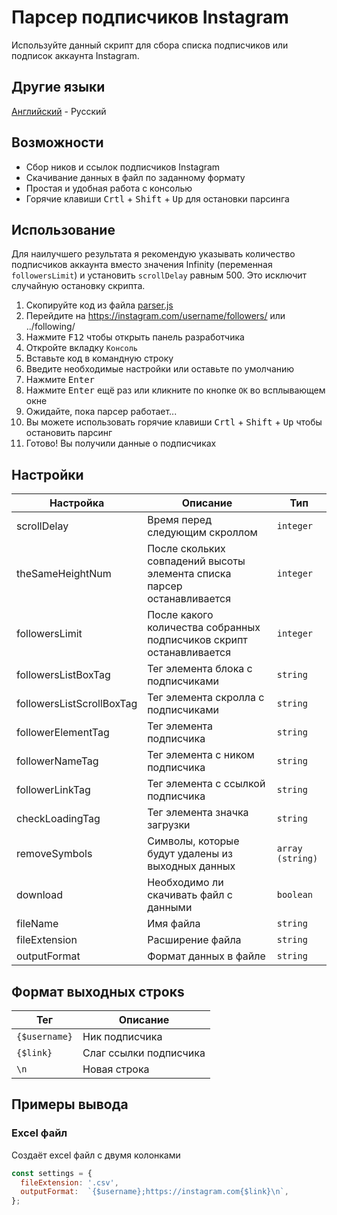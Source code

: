 # Парсер подписчиков Instagram

Используйте данный скрипт для сбора списка подписчиков или подписок аккаунта Instagram.

## Другие языки

[Английский](README.md) - Русский

## Возможности

- Сбор ников и ссылок подписчиков Instagram
- Скачивание данных в файл по заданному формату
- Простая и удобная работа с консолью
- Горячие клавиши <kbd>Crtl</kbd> + <kbd>Shift</kbd> + <kbd>Up</kbd> для остановки парсинга

## Использование

Для наилучшего результата я рекомендую указывать количество подписчиков аккаунта вместо значения Infinity (переменная `followersLimit`) и установить `scrollDelay` равным 500. Это исключит случайную остановку скрипта.

1. Скопируйте код из файла [parser.js](parser.js)
2. Перейдите на https://instagram.com/username/followers/ или ../following/
3. Нажмите <kbd>F12</kbd> чтобы открыть панель разработчика
4. Откройте вкладку `Консоль`
5. Вставьте код в командную строку
6. Введите необходимые настройки или оставьте по умолчанию
7. Нажмите <kbd>Enter</kbd>
8. Нажмите <kbd>Enter</kbd> ещё раз или кликните по кнопке `OK` во всплывающем окне
9. Ожидайте, пока парсер работает...
10. Вы можете использовать горячие клавиши <kbd>Crtl</kbd> + <kbd>Shift</kbd> + <kbd>Up</kbd> чтобы остановить парсинг
11. Готово! Вы получили данные о подписчиках

## Настройки

| Настройка | Описание | Тип |
| --- | --- | --- |
| scrollDelay | Время перед следующим скроллом | `integer` |
| theSameHeightNum | После скольких совпадений высоты элемента списка парсер останавливается | `integer` |
| followersLimit | После какого количества собранных подписчиков скрипт останавливается | `integer` |
| followersListBoxTag | Тег элемента блока с подписчиками | `string` |
| followersListScrollBoxTag | Тег элемента скролла с подписчиками | `string` |
| followerElementTag | Тег элемента подписчика | `string` |
| followerNameTag | Тег элемента с ником подписчика | `string` |
| followerLinkTag | Тег элемента с ссылкой подписчика | `string` |
| checkLoadingTag | Тег элемента значка загрузки | `string` |
| removeSymbols | Символы, которые будут удалены из выходных данных | `array (string)` |
| download | Необходимо ли скачивать файл с данными | `boolean` |
| fileName | Имя файла | `string` |
| fileExtension | Расширение файла | `string` |
| outputFormat | Формат данных в файле | `string` |

## Формат выходных строкs

| Тег | Описание |
| --- | --- |
| `{$username}` | Ник подписчика |
| `{$link}` | Слаг ссылки подписчика |
| `\n` | Новая строка |

## Примеры вывода

### Excel файл

Создаёт excel файл с двумя колонками

```javascript
const settings = {
  fileExtension: '.csv',
  outputFormat:  `{$username};https://instagram.com{$link}\n`,
};
```
